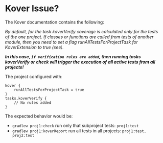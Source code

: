 # Kover Issue?

The Kover documentation contains the following:

_By default, for the task koverVerify coverage is calculated only for the tests of the one project. If classes or functions are called from tests of another module, then you need to set a flag runAllTestsForProjectTask for KoverExtension to true (see)._

_**In this case, `if verification rules are added`, then running tasks koverVerify or check will trigger the execution of all active tests from all projects!**_

The project configured with:
```
kover {
    runAllTestsForProjectTask = true
}
tasks.koverVerify {
    // No rules added
}
```

The expected behavior would be:
* `gradlew proj1:check` run only that subproject tests: `proj1:test`
* `gradlew proj1:koverReport` run all tests in all projects: `proj1:test, proj2:test`


